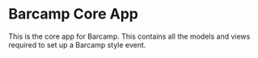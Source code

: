Barcamp Core App
================

This is the core app for Barcamp. This contains all the models and views
required to set up a Barcamp style event. 
